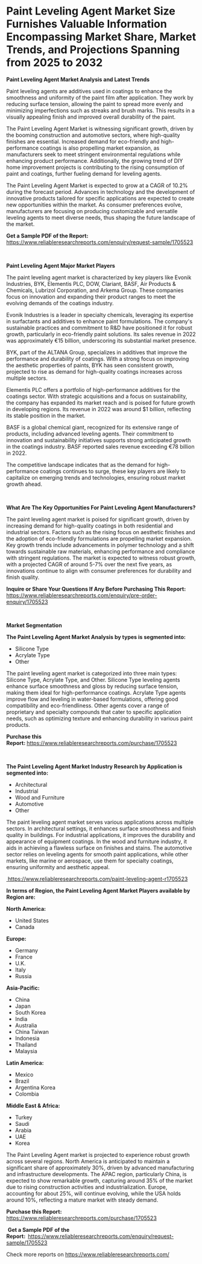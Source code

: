 <p><h1>Paint Leveling Agent Market Size Furnishes Valuable Information Encompassing Market Share, Market Trends, and Projections Spanning from 2025 to 2032</h1></p><p><strong>Paint Leveling Agent Market Analysis and Latest Trends</strong></p>
<p><p>Paint leveling agents are additives used in coatings to enhance the smoothness and uniformity of the paint film after application. They work by reducing surface tension, allowing the paint to spread more evenly and minimizing imperfections such as streaks and brush marks. This results in a visually appealing finish and improved overall durability of the paint.</p><p>The Paint Leveling Agent Market is witnessing significant growth, driven by the booming construction and automotive sectors, where high-quality finishes are essential. Increased demand for eco-friendly and high-performance coatings is also propelling market expansion, as manufacturers seek to meet stringent environmental regulations while enhancing product performance. Additionally, the growing trend of DIY home improvement projects is contributing to the rising consumption of paint and coatings, further fueling demand for leveling agents.</p><p>The Paint Leveling Agent Market is expected to grow at a CAGR of 10.2% during the forecast period. Advances in technology and the development of innovative products tailored for specific applications are expected to create new opportunities within the market. As consumer preferences evolve, manufacturers are focusing on producing customizable and versatile leveling agents to meet diverse needs, thus shaping the future landscape of the market.</p></p>
<p><strong>Get a Sample PDF of the Report:&nbsp;</strong> <a href="https://www.reliableresearchreports.com/enquiry/request-sample/1705523?utm_campaign=3007&utm_medium=2&utm_source=Github&utm_content=ia&utm_term=27032025&utm_id=paint-leveling-agent">https://www.reliableresearchreports.com/enquiry/request-sample/1705523</a></p>
<p>&nbsp;</p>
<p><strong>Paint Leveling Agent Major Market Players</strong></p>
<p><p>The paint leveling agent market is characterized by key players like Evonik Industries, BYK, Elementis PLC, DOW, Clariant, BASF, Air Products & Chemicals, Lubrizol Corporation, and Arkema Group. These companies focus on innovation and expanding their product ranges to meet the evolving demands of the coatings industry.</p><p>Evonik Industries is a leader in specialty chemicals, leveraging its expertise in surfactants and additives to enhance paint formulations. The company's sustainable practices and commitment to R&D have positioned it for robust growth, particularly in eco-friendly paint solutions. Its sales revenue in 2022 was approximately €15 billion, underscoring its substantial market presence.</p><p>BYK, part of the ALTANA Group, specializes in additives that improve the performance and durability of coatings. With a strong focus on improving the aesthetic properties of paints, BYK has seen consistent growth, projected to rise as demand for high-quality coatings increases across multiple sectors.</p><p>Elementis PLC offers a portfolio of high-performance additives for the coatings sector. With strategic acquisitions and a focus on sustainability, the company has expanded its market reach and is poised for future growth in developing regions. Its revenue in 2022 was around $1 billion, reflecting its stable position in the market.</p><p>BASF is a global chemical giant, recognized for its extensive range of products, including advanced leveling agents. Their commitment to innovation and sustainability initiatives supports strong anticipated growth in the coatings industry. BASF reported sales revenue exceeding €78 billion in 2022.</p><p>The competitive landscape indicates that as the demand for high-performance coatings continues to surge, these key players are likely to capitalize on emerging trends and technologies, ensuring robust market growth ahead.</p></p>
<p>&nbsp;</p>
<p><strong>What Are The Key Opportunities For Paint Leveling Agent Manufacturers?</strong></p>
<p><p>The paint leveling agent market is poised for significant growth, driven by increasing demand for high-quality coatings in both residential and industrial sectors. Factors such as the rising focus on aesthetic finishes and the adoption of eco-friendly formulations are propelling market expansion. Key growth trends include advancements in polymer technology and a shift towards sustainable raw materials, enhancing performance and compliance with stringent regulations. The market is expected to witness robust growth, with a projected CAGR of around 5-7% over the next five years, as innovations continue to align with consumer preferences for durability and finish quality.</p></p>
<p><strong>Inquire or Share Your Questions If Any Before Purchasing This Report:</strong> <a href="https://www.reliableresearchreports.com/enquiry/pre-order-enquiry/1705523?utm_campaign=3007&utm_medium=2&utm_source=Github&utm_content=ia&utm_term=27032025&utm_id=paint-leveling-agent">https://www.reliableresearchreports.com/enquiry/pre-order-enquiry/1705523</a></p>
<p>&nbsp;</p>
<p><strong>Market Segmentation</strong></p>
<p><strong>The Paint Leveling Agent Market Analysis by types is segmented into:</strong></p>
<p><ul><li>Silicone Type</li><li>Acrylate Type</li><li>Other</li></ul></p>
<p><p>The paint leveling agent market is categorized into three main types: Silicone Type, Acrylate Type, and Other. Silicone Type leveling agents enhance surface smoothness and gloss by reducing surface tension, making them ideal for high-performance coatings. Acrylate Type agents improve flow and leveling in water-based formulations, offering good compatibility and eco-friendliness. Other agents cover a range of proprietary and specialty compounds that cater to specific application needs, such as optimizing texture and enhancing durability in various paint products.</p></p>
<p><strong>Purchase this Report:&nbsp;</strong><a href="https://www.reliableresearchreports.com/purchase/1705523?utm_campaign=3007&utm_medium=2&utm_source=Github&utm_content=ia&utm_term=27032025&utm_id=paint-leveling-agent">https://www.reliableresearchreports.com/purchase/1705523</a></p>
<p>&nbsp;</p>
<p><strong>The Paint Leveling Agent Market Industry Research by Application is segmented into:</strong></p>
<p><ul><li>Architectural</li><li>Industrial</li><li>Wood and Furniture</li><li>Automotive</li><li>Other</li></ul></p>
<p><p>The paint leveling agent market serves various applications across multiple sectors. In architectural settings, it enhances surface smoothness and finish quality in buildings. For industrial applications, it improves the durability and appearance of equipment coatings. In the wood and furniture industry, it aids in achieving a flawless surface on finishes and stains. The automotive sector relies on leveling agents for smooth paint applications, while other markets, like marine or aerospace, use them for specialty coatings, ensuring uniformity and aesthetic appeal.</p></p>
<p><a href="https://www.reliableresearchreports.com/paint-leveling-agent-r1705523?utm_campaign=3007&utm_medium=2&utm_source=Github&utm_content=ia&utm_term=27032025&utm_id=paint-leveling-agent">&nbsp;https://www.reliableresearchreports.com/paint-leveling-agent-r1705523</a></p>
<p><strong>In terms of Region, the Paint Leveling Agent Market Players available by Region are:</strong></p>
<p>
    <p> <strong> North America: </strong>
        <ul>
            <li>United States</li>
            <li>Canada</li>
        </ul>
        </p> 
    <p> <strong> Europe: </strong>
        <ul>
            <li>Germany</li>
            <li>France</li>
            <li>U.K.</li>
            <li>Italy</li>
            <li>Russia</li>
        </ul>
        </p> 
    <p> <strong> Asia-Pacific: </strong>
        <ul>
            <li>China</li>
            <li>Japan</li>
            <li>South Korea</li>
            <li>India</li>
            <li>Australia</li>
            <li>China Taiwan</li>
            <li>Indonesia</li>
            <li>Thailand</li>
            <li>Malaysia</li>
        </ul>
        </p> 
    <p> <strong> Latin America: </strong>
        <ul>
            <li>Mexico</li>
            <li>Brazil</li>
            <li>Argentina Korea</li>
            <li>Colombia</li>
        </ul>
        </p> 
    <p> <strong> Middle East & Africa: </strong>
        <ul>
            <li>Turkey</li>
            <li>Saudi</li>
            <li>Arabia</li>
            <li>UAE</li>
            <li>Korea</li>
        </ul>
    </p>
    </p>
<p><p>The Paint Leveling Agent market is projected to experience robust growth across several regions. North America is anticipated to maintain a significant share of approximately 30%, driven by advanced manufacturing and infrastructure developments. The APAC region, particularly China, is expected to show remarkable growth, capturing around 35% of the market due to rising construction activities and industrialization. Europe, accounting for about 25%, will continue evolving, while the USA holds around 10%, reflecting a mature market with steady demand.</p></p>
<p><strong>Purchase this Report: </strong><a href="https://www.reliableresearchreports.com/purchase/1705523?utm_campaign=3007&utm_medium=2&utm_source=Github&utm_content=ia&utm_term=27032025&utm_id=paint-leveling-agent">https://www.reliableresearchreports.com/purchase/1705523</a></p>
<p>&nbsp;<strong>Get a Sample PDF of the Report:&nbsp;&nbsp;</strong><a href="https://www.reliableresearchreports.com/enquiry/request-sample/1705523?utm_campaign=3007&utm_medium=2&utm_source=Github&utm_content=ia&utm_term=27032025&utm_id=paint-leveling-agent">https://www.reliableresearchreports.com/enquiry/request-sample/1705523</a></p>
<p><strong></strong></p>
<p>Check more reports on <a href="https://www.reliableresearchreports.com/?utm_campaign=3007&utm_medium=2&utm_source=Github&utm_content=ia&utm_term=27032025&utm_id=paint-leveling-agent">https://www.reliableresearchreports.com/</a></p>